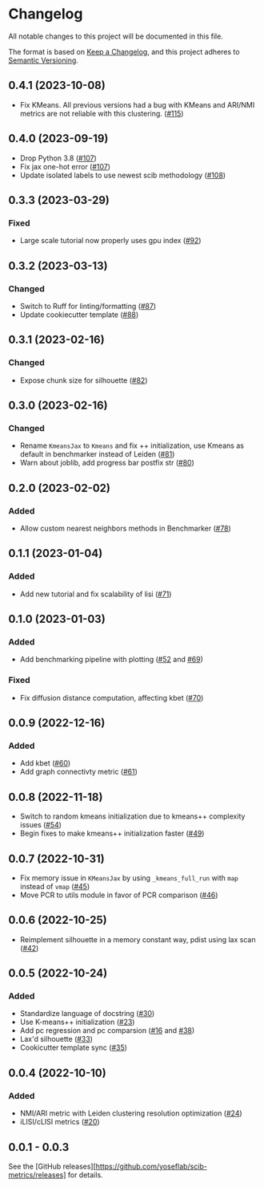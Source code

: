 # Changelog

All notable changes to this project will be documented in this file.

The format is based on [Keep a Changelog][],
and this project adheres to [Semantic Versioning][].

[keep a changelog]: https://keepachangelog.com/en/1.0.0/
[semantic versioning]: https://semver.org/spec/v2.0.0.html

## 0.4.1 (2023-10-08)

-   Fix KMeans. All previous versions had a bug with KMeans and ARI/NMI metrics are not reliable with this clustering. ([#115][])

[#115]: https://github.com/YosefLab/scib-metrics/pull/115

## 0.4.0 (2023-09-19)

-   Drop Python 3.8 ([#107][])
-   Fix jax one-hot error ([#107][])
-   Update isolated labels to use newest scib methodology ([#108][])

[#107]: https://github.com/YosefLab/scib-metrics/pull/107
[#108]: https://github.com/YosefLab/scib-metrics/pull/108

## 0.3.3 (2023-03-29)

### Fixed

-   Large scale tutorial now properly uses gpu index ([#92][])

[#92]: https://github.com/YosefLab/scib-metrics/pull/92

## 0.3.2 (2023-03-13)

### Changed

-   Switch to Ruff for linting/formatting ([#87][])
-   Update cookiecutter template ([#88][])

[#87]: https://github.com/YosefLab/scib-metrics/pull/87
[#88]: https://github.com/YosefLab/scib-metrics/pull/88

## 0.3.1 (2023-02-16)

### Changed

-   Expose chunk size for silhouette ([#82][])

[#82]: https://github.com/YosefLab/scib-metrics/pull/82

## 0.3.0 (2023-02-16)

### Changed

-   Rename `KmeansJax` to `Kmeans` and fix ++ initialization, use Kmeans as default in benchmarker instead of Leiden ([#81][])
-   Warn about joblib, add progress bar postfix str ([#80][])

[#81]: https://github.com/YosefLab/scib-metrics/pull/81
[#80]: https://github.com/YosefLab/scib-metrics/pull/80

## 0.2.0 (2023-02-02)

### Added

-   Allow custom nearest neighbors methods in Benchmarker ([#78][])

[#78]: https://github.com/YosefLab/scib-metrics/pull/78

## 0.1.1 (2023-01-04)

### Added

-   Add new tutorial and fix scalability of lisi ([#71][])

[#71]: https://github.com/YosefLab/scib-metrics/pull/71

## 0.1.0 (2023-01-03)

### Added

-   Add benchmarking pipeline with plotting ([#52][] and [#69][])

### Fixed

-   Fix diffusion distance computation, affecting kbet ([#70][])

[#52]: https://github.com/YosefLab/scib-metrics/pull/52
[#69]: https://github.com/YosefLab/scib-metrics/pull/69
[#70]: https://github.com/YosefLab/scib-metrics/pull/70

## 0.0.9 (2022-12-16)

### Added

-   Add kbet ([#60][])
-   Add graph connectivty metric ([#61][])

[#60]: https://github.com/YosefLab/scib-metrics/pull/60
[#61]: https://github.com/YosefLab/scib-metrics/pull/61

## 0.0.8 (2022-11-18)

-   Switch to random kmeans initialization due to kmeans++ complexity issues ([#54][])
-   Begin fixes to make kmeans++ initialization faster ([#49][])

[#54]: https://github.com/YosefLab/scib-metrics/pull/54
[#49]: https://github.com/YosefLab/scib-metrics/pull/49

## 0.0.7 (2022-10-31)

-   Fix memory issue in `KMeansJax` by using `_kmeans_full_run` with `map` instead of `vmap` ([#45][])
-   Move PCR to utils module in favor of PCR comparison ([#46][])

[#45]: https://github.com/YosefLab/scib-metrics/pull/45
[#46]: https://github.com/YosefLab/scib-metrics/pull/46

## 0.0.6 (2022-10-25)

-   Reimplement silhouette in a memory constant way, pdist using lax scan ([#42][])

[#42]: https://github.com/YosefLab/scib-metrics/pull/42

## 0.0.5 (2022-10-24)

### Added

-   Standardize language of docstring ([#30][])
-   Use K-means++ initialization ([#23][])
-   Add pc regression and pc comparsion ([#16][] and [#38][])
-   Lax'd silhouette ([#33][])
-   Cookicutter template sync ([#35][])

[#33]: https://github.com/YosefLab/scib-metrics/pull/33
[#38]: https://github.com/YosefLab/scib-metrics/pull/38
[#35]: https://github.com/YosefLab/scib-metrics/pull/35
[#16]: https://github.com/YosefLab/scib-metrics/pull/16
[#23]: https://github.com/YosefLab/scib-metrics/pull/23
[#30]: https://github.com/YosefLab/scib-metrics/pull/30

## 0.0.4 (2022-10-10)

### Added

-   NMI/ARI metric with Leiden clustering resolution optimization ([#24][])
-   iLISI/cLISI metrics ([#20][])

[#20]: https://github.com/YosefLab/scib-metrics/pull/20
[#24]: https://github.com/YosefLab/scib-metrics/pull/24

## 0.0.1 - 0.0.3

See the [GitHub releases][https://github.com/yoseflab/scib-metrics/releases] for details.
